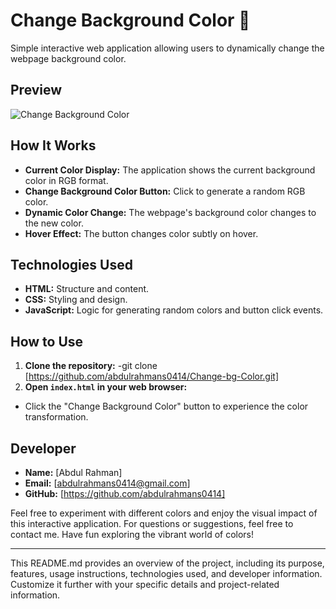 # Change Background Color 🎨

Simple interactive web application allowing users to dynamically change the webpage background color.

## Preview

![Change Background Color](https://jolly-maamoul-588ae0.netlify.app) 

## How It Works

- **Current Color Display:** The application shows the current background color in RGB format.
- **Change Background Color Button:** Click to generate a random RGB color.
- **Dynamic Color Change:** The webpage's background color changes to the new color.
- **Hover Effect:** The button changes color subtly on hover.

## Technologies Used

- **HTML:** Structure and content.
- **CSS:** Styling and design.
- **JavaScript:** Logic for generating random colors and button click events.

## How to Use

1. **Clone the repository:**
-git clone [https://github.com/abdulrahmans0414/Change-bg-Color.git]
2. **Open `index.html` in your web browser:**
- Click the "Change Background Color" button to experience the color transformation.

## Developer

- **Name:** [Abdul Rahman]
- **Email:** [abdulrahmans0414@gmail.com]
- **GitHub:** [https://github.com/abdulrahmans0414]

Feel free to experiment with different colors and enjoy the visual impact of this interactive application. For questions or suggestions, feel free to contact me. Have fun exploring the vibrant world of colors!

---

This README.md provides an overview of the project, including its purpose, features, usage instructions, technologies used, and developer information. Customize it further with your specific details and project-related information.

